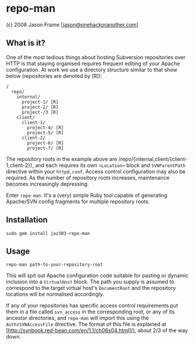 repo-man
========

(c) 2008 Jason Frame [jason@onehackoranother.com]

What is it?
-----------

One of the most tedious things about hosting Subversion repositories over HTTP is that staying organised requires frequent editing of your Apache configuration. At work we use a directory structure similar to that show below (repositories are denoted by [R]):

    /
      repo/
        internal/
          project-1/ [R]
          project-2/ [R]
          project-/3 [R]
        client/
          client-1/
            project-4/ [R]
            project-5/ [R]
          client-2/
            project-6/ [R]
            project-7/ [R]
            
The repository roots in the example above are /repo/{internal,client/{client-1,client-2}}, and each requires its own `<Location>` block and `SVNParentPath` directive within your `httpd.conf`. Access control configuration may also be required. As the number of repository roots increases, maintenance becomes increasingly depressing.
  
Enter `repo-man`. It's a (very) simple Ruby tool capable of generating Apache/SVN config fragments for multiple repository roots.


Installation
------------

    sudo gem install jaz303-repo-man
    
Usage
-----

    repo-man path-to-your-repository-root
    
This will spit out Apache configuration code suitable for pasting or dynamic inclusion into a `VirtualHost` block. The path you supply is assumed to correspond to the target virtual host's `DocumentRoot` and the repository locations will be normalised accordingly.

If any of your repositories has specific access control requirements put them in a file called `svn_access` in the corresponding root, or any of its ancestor directories, and `repo-man` will import this using the `AuthzSVNAccessFile` directive. The format of this file is explained at [http://svnbook.red-bean.com/en/1.1/ch06s04.html](), about 2/3 of the way down.